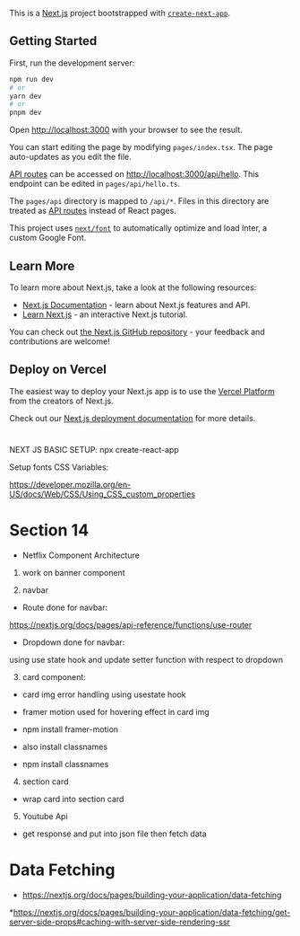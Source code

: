 This is a [Next.js](https://nextjs.org/) project bootstrapped with [`create-next-app`](https://github.com/vercel/next.js/tree/canary/packages/create-next-app).

## Getting Started

First, run the development server:

```bash
npm run dev
# or
yarn dev
# or
pnpm dev
```

Open [http://localhost:3000](http://localhost:3000) with your browser to see the result.

You can start editing the page by modifying `pages/index.tsx`. The page auto-updates as you edit the file.

[API routes](https://nextjs.org/docs/api-routes/introduction) can be accessed on [http://localhost:3000/api/hello](http://localhost:3000/api/hello). This endpoint can be edited in `pages/api/hello.ts`.

The `pages/api` directory is mapped to `/api/*`. Files in this directory are treated as [API routes](https://nextjs.org/docs/api-routes/introduction) instead of React pages.

This project uses [`next/font`](https://nextjs.org/docs/basic-features/font-optimization) to automatically optimize and load Inter, a custom Google Font.

## Learn More

To learn more about Next.js, take a look at the following resources:

- [Next.js Documentation](https://nextjs.org/docs) - learn about Next.js features and API.
- [Learn Next.js](https://nextjs.org/learn) - an interactive Next.js tutorial.

You can check out [the Next.js GitHub repository](https://github.com/vercel/next.js/) - your feedback and contributions are welcome!

## Deploy on Vercel

The easiest way to deploy your Next.js app is to use the [Vercel Platform](https://vercel.com/new?utm_medium=default-template&filter=next.js&utm_source=create-next-app&utm_campaign=create-next-app-readme) from the creators of Next.js.

Check out our [Next.js deployment documentation](https://nextjs.org/docs/deployment) for more details.

#
NEXT JS
BASIC SETUP: npx create-react-app

Setup fonts CSS Variables:

https://developer.mozilla.org/en-US/docs/Web/CSS/Using_CSS_custom_properties

# Section 14
* Netflix Component Architecture
 1) work on banner component


2) navbar 

* Route done for navbar:

 https://nextjs.org/docs/pages/api-reference/functions/use-router
 
 * Dropdown done for navbar:
 
  using use state hook and update setter function with respect to dropdown 
  
  
  3) card component:
  
 * card img error handling using usestate hook
  
 * framer motion used for hovering effect in card img
  
 * npm install framer-motion
  
  
 * also install classnames
  
 * npm install classnames
 
 4) section card

  * wrap card into section card
  
  
  5) Youtube Api 
  
  *  get response and put into json file then fetch data

 # Data Fetching
 
* https://nextjs.org/docs/pages/building-your-application/data-fetching

*https://nextjs.org/docs/pages/building-your-application/data-fetching/get-server-side-props#caching-with-server-side-rendering-ssr
  
  
  
